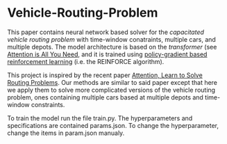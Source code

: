 # Vehicle-Routing-Problem

This paper contains neural network based solver for the *capacitated vehicle routing problem* with time-window conatraints, multiple cars, and multiple depots. The model architecture is based on the *transformer* (see [Attention is All You Need](https://arxiv.org/abs/1706.03762), and it is trained using [policy-gradient based reinforcement learning](https://papers.nips.cc/paper/1713-policy-gradient-methods-for-reinforcement-learning-with-function-approximation.pdf) (i.e. the REINFORCE algorithm). 

This project is inspired by the recent paper [Attention, Learn to Solve Routing Problems](https://arxiv.org/abs/1803.08475). Our methods are similar to said paper except that here we apply them to solve more complicated versions of the vehicle routing problem, ones containing multiple cars based at multiple depots and time-window constraints. 

To train the model run the file train.py. The hyperparameters and specifications are contained params.json. To change the hyperparameter, change the items in param.json manualy.

